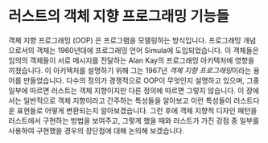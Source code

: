# 러스트의 객체 지향 프로그래밍 기능들

객체 지향 프로그래밍 (OOP) 은 프로그램을 모델링하는 방식입니다. 프로그래밍
개념으로서의 객체는 1960년대에 프로그래밍 언어 Simula에 도입되었습니다.
이 객체들은 임의의 객체들이 서로 메시지를 전달하는 Alan Kay의 프로그래밍
아키텍처에 영향을 끼쳤습니다. 이 아키텍처를 설명하기 위해 그는 1967년
*객체 지향 프로그래밍*이라는 용어를 만들었습니다. 다수의 정의가 경쟁적으로
OOP이 무엇인지 설명하고 있으며, 그중 일부에 따르면 러스트는 객체 지향이지만
다른 정의에 따르면 그렇지 않습니다. 이 장에서는 일반적으로 객체 지향이라고
간주하는 특성들을 알아보고 이런 특성들이 러스트다운 표현들로 어떻게
변환되는지 알아보겠습니다. 그런 후에 객체 지향적 디자인 패턴을 러스트에서
구현하는 방법을 보여주고, 그렇게 했을 때와 러스트가 가진 강점 중 일부를
사용하여 구현했을 경우의 장단점에 대해 논의해 보겠습니다.
